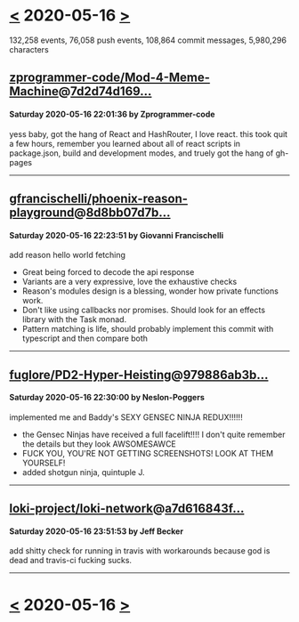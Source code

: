 # [<](2020-05-15.md) 2020-05-16 [>](2020-05-17.md)

132,258 events, 76,058 push events, 108,864 commit messages, 5,980,296 characters


## [zprogrammer-code/Mod-4-Meme-Machine](https://github.com/zprogrammer-code/Mod-4-Meme-Machine)@[7d2d74d169...](https://github.com/zprogrammer-code/Mod-4-Meme-Machine/commit/7d2d74d1694c15153102ab9463c05de49150859c)
#### Saturday 2020-05-16 22:01:36 by Zprogrammer-code

 yess baby, got the hang of React and HashRouter, I love react. this took quit a few hours, remember you learned about all of react scripts in package.json,  build and development modes, and truely got the hang of gh-pages

---
## [gfrancischelli/phoenix-reason-playground](https://github.com/gfrancischelli/phoenix-reason-playground)@[8d8bb07d7b...](https://github.com/gfrancischelli/phoenix-reason-playground/commit/8d8bb07d7b410983bd32835580db281eb2c2ea3a)
#### Saturday 2020-05-16 22:23:51 by Giovanni Francischelli

add reason hello world fetching

- Great being forced to decode the api response
- Variants are a very expressive, love the exhaustive checks
- Reason's modules design is a blessing, wonder how private functions work.
- Don't like using callbacks nor promises. Should look for an effects
  library with the Task monad.
- Pattern matching is life, should probably implement this commit with
  typescript and then compare both

---
## [fuglore/PD2-Hyper-Heisting](https://github.com/fuglore/PD2-Hyper-Heisting)@[979886ab3b...](https://github.com/fuglore/PD2-Hyper-Heisting/commit/979886ab3b4537e90adcaa1bd299a372eb99bf8e)
#### Saturday 2020-05-16 22:30:00 by Neslon-Poggers

implemented me and Baddy's SEXY GENSEC NINJA REDUX!!!!!!

- the Gensec Ninjas have received a full facelift!!!! I don't quite remember the details but they look AWSOMESAWCE
- FUCK YOU, YOU'RE NOT GETTING SCREENSHOTS! LOOK AT THEM YOURSELF!
- added shotgun ninja, quintuple J.

---
## [loki-project/loki-network](https://github.com/loki-project/loki-network)@[a7d616843f...](https://github.com/loki-project/loki-network/commit/a7d616843fae1b249f5ac8f19719c0516ad37a43)
#### Saturday 2020-05-16 23:51:53 by Jeff Becker

add shitty check for running in travis with workarounds because god is dead and travis-ci fucking sucks.

---

# [<](2020-05-15.md) 2020-05-16 [>](2020-05-17.md)

